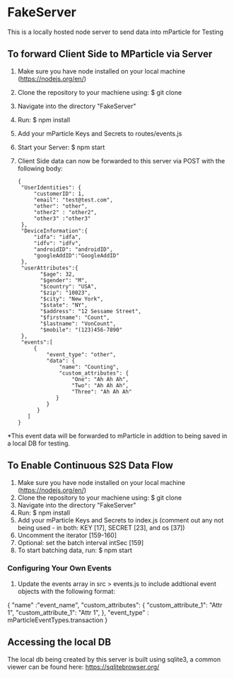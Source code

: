 # FakeServer
This is a locally hosted node server to send data into mParticle for Testing

## To forward Client Side to MParticle via Server
1) Make sure you have node installed on your local machine (https://nodejs.org/en/) 
2) Clone the repository to your machiene using:
   $ git clone <cloned url> 
3) Navigate into the directory "FakeServer"
4) Run:
   $ npm install 
5) Add your mParticle Keys and Secrets to routes/events.js
6) Start your Server:
   $ npm start
7) Client Side data can now be forwarded to this server via POST with the following body:
   
   ```
   {
	"UserIdentities": {
		"customerID": 1,
		"email": "test@test.com",
		"other": "other",
		"other2" : "other2",
		"other3" :"other3"
	},
	"DeviceInformation":{
		"idfa": "idfa",
		"idfv": "idfv",
		"androidID": "androidID",
		"googleAddID":"GoogleAddID"
	},
	"userAttributes":{
		  "$age": 32,
          "$gender": "M",
          "$country": "USA",
          "$zip": "10023",
          "$city": "New York",
          "$state": "NY",
          "$address": "12 Sessame Street",
          "$firstname": "Count",
          "$lastname": "VonCount",
          "$mobile": "(123)456-7890"
	},
	"events":[
		{
			"event_type": "other",
			"data": {
				"name": "Counting",
				"custom_attributes": {
        			"One": "Ah Ah Ah",
        			"Two": "Ah Ah Ah",
        			"Three": "Ah Ah Ah"
               }
            }
         }
      ]
   }
   ```
*This event data will be forwarded to mParticle in addtion to being saved in a local DB for testing. 

## To Enable Continuous S2S Data Flow
1) Make sure you have node installed on your local machine (https://nodejs.org/en/) 
2) Clone the repository to your machiene using:
   $ git clone <cloned url> 
3) Navigate into the directory "FakeServer"
4) Run:
   $ npm install 
5) Add your mParticle Keys and Secrets to index.js (comment out any not being used - in both: KEY [17], SECRET [23], and os [37])
6) Uncomment the iterator [159-160]
7) Optional: set the batch interval intSec [159]
8) To start batching data, run:
   $ npm start

### Configuring Your Own Events
1) Update the events array in src > events.js to include addtional event objects with the following format:

  {
      "name" :"event_name",
      "custom_attributes": {
        "custom_attribute_1": "Attr 1",
        "custom_attribute_1": "Attr 1",
      },
      "event_type" : mParticleEventTypes.transaction
  }
  
## Accessing the local DB
The local db being created by this server is built using sqlite3, a common viewer can be found here: https://sqlitebrowser.org/
